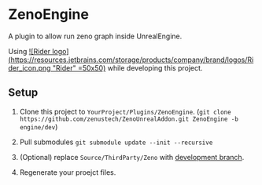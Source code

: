 # ZenoEngine

A plugin to allow run zeno graph inside UnrealEngine.

Using [![Rider logo](https://resources.jetbrains.com/storage/products/company/brand/logos/Rider_icon.png "Rider" =50x50)](https://jb.gg/OpenSourceSupport) while developing this project.

## Setup

1. Clone this project to `YourProject/Plugins/ZenoEngine`. (`git clone https://github.com/zenustech/ZenoUnrealAddon.git ZenoEngine -b engine/dev`)

2. Pull submodules `git submodule update --init --recursive`

3. (Optional) replace `Source/ThirdParty/Zeno` with [development branch](https://github.com/DarcJC/zeno/tree/dev/darc/unrealtool).

4. Regenerate your proejct files.
